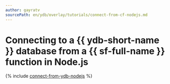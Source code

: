 ```yaml
---
author: gayratv
sourcePath: en/ydb/overlay/tutorials/connect-from-cf-nodejs.md
---
```


# Connecting to a {{ ydb-short-name }} database from a {{ sf-full-name }} function in Node.js

{% include [connect-from-ydb-nodejs](../../_includes/tutorials/connect-from-cf-nodejs.md) %}


